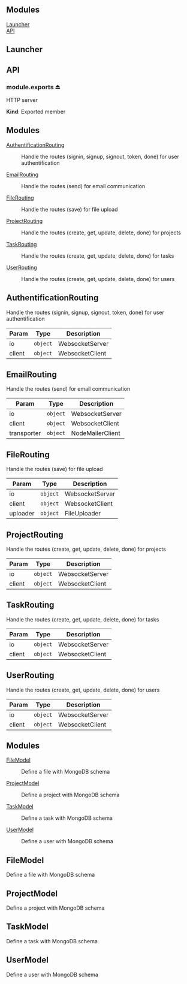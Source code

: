 ## Modules

<dl>
<dt><a href="#module_Launcher">Launcher</a></dt>
<dd></dd>
<dt><a href="#module_API">API</a></dt>
<dd></dd>
</dl>

<a name="module_Launcher"></a>

## Launcher
<a name="module_API"></a>

## API
<a name="exp_module_API--module.exports"></a>

### module.exports ⏏
HTTP server

**Kind**: Exported member  
## Modules

<dl>
<dt><a href="#module_AuthentificationRouting">AuthentificationRouting</a></dt>
<dd><p>Handle the routes (signin, signup, signout, token, done) for user authentification</p>
</dd>
<dt><a href="#module_EmailRouting">EmailRouting</a></dt>
<dd><p>Handle the routes (send) for email communication</p>
</dd>
<dt><a href="#module_FileRouting">FileRouting</a></dt>
<dd><p>Handle the routes (save) for file upload</p>
</dd>
<dt><a href="#module_ProjectRouting">ProjectRouting</a></dt>
<dd><p>Handle the routes (create, get, update, delete, done) for projects</p>
</dd>
<dt><a href="#module_TaskRouting">TaskRouting</a></dt>
<dd><p>Handle the routes (create, get, update, delete, done) for tasks</p>
</dd>
<dt><a href="#module_UserRouting">UserRouting</a></dt>
<dd><p>Handle the routes (create, get, update, delete, done) for users</p>
</dd>
</dl>

<a name="module_AuthentificationRouting"></a>

## AuthentificationRouting
Handle the routes (signin, signup, signout, token, done) for user authentification


| Param | Type | Description |
| --- | --- | --- |
| io | <code>object</code> | WebsocketServer |
| client | <code>object</code> | WebsocketClient |

<a name="module_EmailRouting"></a>

## EmailRouting
Handle the routes (send) for email communication


| Param | Type | Description |
| --- | --- | --- |
| io | <code>object</code> | WebsocketServer |
| client | <code>object</code> | WebsocketClient |
| transporter | <code>object</code> | NodeMailerClient |

<a name="module_FileRouting"></a>

## FileRouting
Handle the routes (save) for file upload


| Param | Type | Description |
| --- | --- | --- |
| io | <code>object</code> | WebsocketServer |
| client | <code>object</code> | WebsocketClient |
| uploader | <code>object</code> | FileUploader |

<a name="module_ProjectRouting"></a>

## ProjectRouting
Handle the routes (create, get, update, delete, done) for projects


| Param | Type | Description |
| --- | --- | --- |
| io | <code>object</code> | WebsocketServer |
| client | <code>object</code> | WebsocketClient |

<a name="module_TaskRouting"></a>

## TaskRouting
Handle the routes (create, get, update, delete, done) for tasks


| Param | Type | Description |
| --- | --- | --- |
| io | <code>object</code> | WebsocketServer |
| client | <code>object</code> | WebsocketClient |

<a name="module_UserRouting"></a>

## UserRouting
Handle the routes (create, get, update, delete, done) for users


| Param | Type | Description |
| --- | --- | --- |
| io | <code>object</code> | WebsocketServer |
| client | <code>object</code> | WebsocketClient |

## Modules

<dl>
<dt><a href="#module_FileModel">FileModel</a></dt>
<dd><p>Define a file with MongoDB schema</p>
</dd>
<dt><a href="#module_ProjectModel">ProjectModel</a></dt>
<dd><p>Define a project with MongoDB schema</p>
</dd>
<dt><a href="#module_TaskModel">TaskModel</a></dt>
<dd><p>Define a task with MongoDB schema</p>
</dd>
<dt><a href="#module_UserModel">UserModel</a></dt>
<dd><p>Define a user with MongoDB schema</p>
</dd>
</dl>

<a name="module_FileModel"></a>

## FileModel
Define a file with MongoDB schema

<a name="module_ProjectModel"></a>

## ProjectModel
Define a project with MongoDB schema

<a name="module_TaskModel"></a>

## TaskModel
Define a task with MongoDB schema

<a name="module_UserModel"></a>

## UserModel
Define a user with MongoDB schema

